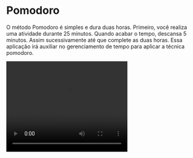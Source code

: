 # Pomodoro

O método Pomodoro é simples e dura duas horas. Primeiro, você realiza uma atividade durante 25 minutos.
Quando acabar o tempo, descansa 5 minutos. Assim sucessivamente até que complete as duas horas.
Essa aplicação irá auxiliar no gerenciamento de tempo para aplicar a técnica pomodoro.


<video src="https://user-images.githubusercontent.com/54549125/145273392-5496ef0b-4ed0-47de-8b09-9bc8402cbea8.mp4"  width="320" height="240" controls="controls" autoplay="autoplay">




